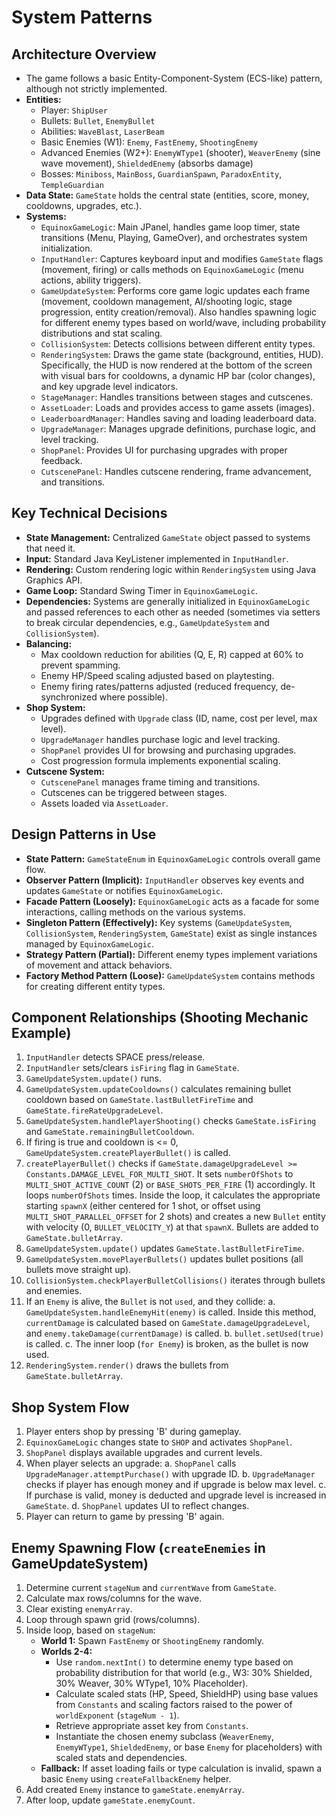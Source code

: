 # System Patterns

## Architecture Overview
- The game follows a basic Entity-Component-System (ECS-like) pattern, although not strictly implemented.
- **Entities:** 
    - Player: `ShipUser`
    - Bullets: `Bullet`, `EnemyBullet`
    - Abilities: `WaveBlast`, `LaserBeam`
    - Basic Enemies (W1): `Enemy`, `FastEnemy`, `ShootingEnemy`
    - Advanced Enemies (W2+): `EnemyWType1` (shooter), `WeaverEnemy` (sine wave movement), `ShieldedEnemy` (absorbs damage)
    - Bosses: `Miniboss`, `MainBoss`, `GuardianSpawn`, `ParadoxEntity`, `TempleGuardian`
- **Data State:** `GameState` holds the central state (entities, score, money, cooldowns, upgrades, etc.).
- **Systems:** 
    - `EquinoxGameLogic`: Main JPanel, handles game loop timer, state transitions (Menu, Playing, GameOver), and orchestrates system initialization.
    - `InputHandler`: Captures keyboard input and modifies `GameState` flags (movement, firing) or calls methods on `EquinoxGameLogic` (menu actions, ability triggers).
    - `GameUpdateSystem`: Performs core game logic updates each frame (movement, cooldown management, AI/shooting logic, stage progression, entity creation/removal). Also handles spawning logic for different enemy types based on world/wave, including probability distributions and stat scaling.
    - `CollisionSystem`: Detects collisions between different entity types.
    - `RenderingSystem`: Draws the game state (background, entities, HUD). Specifically, the HUD is now rendered at the bottom of the screen with visual bars for cooldowns, a dynamic HP bar (color changes), and key upgrade level indicators.
    - `StageManager`: Handles transitions between stages and cutscenes.
    - `AssetLoader`: Loads and provides access to game assets (images).
    - `LeaderboardManager`: Handles saving and loading leaderboard data.
    - `UpgradeManager`: Manages upgrade definitions, purchase logic, and level tracking.
    - `ShopPanel`: Provides UI for purchasing upgrades with proper feedback.
    - `CutscenePanel`: Handles cutscene rendering, frame advancement, and transitions.

## Key Technical Decisions
- **State Management:** Centralized `GameState` object passed to systems that need it.
- **Input:** Standard Java KeyListener implemented in `InputHandler`.
- **Rendering:** Custom rendering logic within `RenderingSystem` using Java Graphics API.
- **Game Loop:** Standard Swing Timer in `EquinoxGameLogic`.
- **Dependencies:** Systems are generally initialized in `EquinoxGameLogic` and passed references to each other as needed (sometimes via setters to break circular dependencies, e.g., `GameUpdateSystem` and `CollisionSystem`).
- **Balancing:**
    - Max cooldown reduction for abilities (Q, E, R) capped at 60% to prevent spamming.
    - Enemy HP/Speed scaling adjusted based on playtesting.
    - Enemy firing rates/patterns adjusted (reduced frequency, de-synchronized where possible).
- **Shop System:**
    - Upgrades defined with `Upgrade` class (ID, name, cost per level, max level).
    - `UpgradeManager` handles purchase logic and level tracking.
    - `ShopPanel` provides UI for browsing and purchasing upgrades.
    - Cost progression formula implements exponential scaling.
- **Cutscene System:**
    - `CutscenePanel` manages frame timing and transitions.
    - Cutscenes can be triggered between stages.
    - Assets loaded via `AssetLoader`.

## Design Patterns in Use
- **State Pattern:** `GameStateEnum` in `EquinoxGameLogic` controls overall game flow.
- **Observer Pattern (Implicit):** `InputHandler` observes key events and updates `GameState` or notifies `EquinoxGameLogic`.
- **Facade Pattern (Loosely):** `EquinoxGameLogic` acts as a facade for some interactions, calling methods on the various systems.
- **Singleton Pattern (Effectively):** Key systems (`GameUpdateSystem`, `CollisionSystem`, `RenderingSystem`, `GameState`) exist as single instances managed by `EquinoxGameLogic`.
- **Strategy Pattern (Partial):** Different enemy types implement variations of movement and attack behaviors.
- **Factory Method Pattern (Loose):** `GameUpdateSystem` contains methods for creating different entity types.

## Component Relationships (Shooting Mechanic Example)
1.  `InputHandler` detects SPACE press/release.
2.  `InputHandler` sets/clears `isFiring` flag in `GameState`.
3.  `GameUpdateSystem.update()` runs.
4.  `GameUpdateSystem.updateCooldowns()` calculates remaining bullet cooldown based on `GameState.lastBulletFireTime` and `GameState.fireRateUpgradeLevel`.
5.  `GameUpdateSystem.handlePlayerShooting()` checks `GameState.isFiring` and `GameState.remainingBulletCooldown`.
6.  If firing is true and cooldown is <= 0, `GameUpdateSystem.createPlayerBullet()` is called.
7.  `createPlayerBullet()` checks if `GameState.damageUpgradeLevel >= Constants.DAMAGE_LEVEL_FOR_MULTI_SHOT`. It sets `numberOfShots` to `MULTI_SHOT_ACTIVE_COUNT` (2) or `BASE_SHOTS_PER_FIRE` (1) accordingly. It loops `numberOfShots` times. Inside the loop, it calculates the appropriate starting `spawnX` (either centered for 1 shot, or offset using `MULTI_SHOT_PARALLEL_OFFSET` for 2 shots) and creates a new `Bullet` entity with velocity (0, `BULLET_VELOCITY_Y`) at that `spawnX`. Bullets are added to `GameState.bulletArray`.
8.  `GameUpdateSystem.update()` updates `GameState.lastBulletFireTime`.
9.  `GameUpdateSystem.movePlayerBullets()` updates bullet positions (all bullets move straight up).
10. `CollisionSystem.checkPlayerBulletCollisions()` iterates through bullets and enemies.
11. If an `Enemy` is alive, the `Bullet` is not `used`, and they collide:
    a. `GameUpdateSystem.handleEnemyHit(enemy)` is called. Inside this method, `currentDamage` is calculated based on `GameState.damageUpgradeLevel`, and `enemy.takeDamage(currentDamage)` is called.
    b. `bullet.setUsed(true)` is called.
    c. The inner loop (`for Enemy`) is broken, as the bullet is now used.
12. `RenderingSystem.render()` draws the bullets from `GameState.bulletArray`.

## Shop System Flow
1. Player enters shop by pressing 'B' during gameplay.
2. `EquinoxGameLogic` changes state to `SHOP` and activates `ShopPanel`.
3. `ShopPanel` displays available upgrades and current levels.
4. When player selects an upgrade:
   a. `ShopPanel` calls `UpgradeManager.attemptPurchase()` with upgrade ID.
   b. `UpgradeManager` checks if player has enough money and if upgrade is below max level.
   c. If purchase is valid, money is deducted and upgrade level is increased in `GameState`.
   d. `ShopPanel` updates UI to reflect changes.
5. Player can return to game by pressing 'B' again. 

## Enemy Spawning Flow (`createEnemies` in GameUpdateSystem)
1. Determine current `stageNum` and `currentWave` from `GameState`.
2. Calculate max rows/columns for the wave.
3. Clear existing `enemyArray`.
4. Loop through spawn grid (rows/columns).
5. Inside loop, based on `stageNum`:
    - **World 1:** Spawn `FastEnemy` or `ShootingEnemy` randomly.
    - **Worlds 2-4:** 
        - Use `random.nextInt()` to determine enemy type based on probability distribution for that world (e.g., W3: 30% Shielded, 30% Weaver, 30% WType1, 10% Placeholder).
        - Calculate scaled stats (HP, Speed, ShieldHP) using base values from `Constants` and scaling factors raised to the power of `worldExponent` (`stageNum - 1`).
        - Retrieve appropriate asset key from `Constants`.
        - Instantiate the chosen enemy subclass (`WeaverEnemy`, `EnemyWType1`, `ShieldedEnemy`, or base `Enemy` for placeholders) with scaled stats and dependencies.
    - **Fallback:** If asset loading fails or type calculation is invalid, spawn a basic `Enemy` using `createFallbackEnemy` helper.
6. Add created `Enemy` instance to `gameState.enemyArray`.
7. After loop, update `gameState.enemyCount`. 